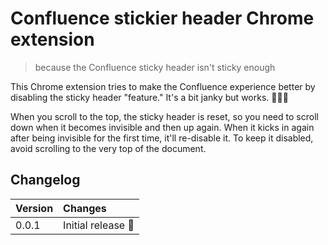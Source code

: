 # Confluence stickier header Chrome extension

> because the Confluence sticky header isn't sticky enough

This Chrome extension tries to make the Confluence experience better by disabling the sticky header "feature." It's a bit janky but works. 🤷🏻‍♀️

When you scroll to the top, the sticky header is reset, so you need to scroll down when it becomes invisible and then up again. When it kicks in again after being invisible for the first time, it'll re-disable it. To keep it disabled, avoid scrolling to the very top of the document.


## Changelog

| Version | Changes           |
| :------ | :---------------- |
| 0.0.1   | Initial release 🚀 |
